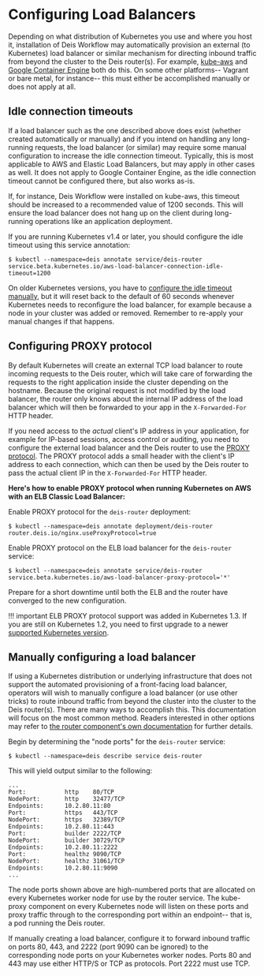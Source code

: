 # Configuring Load Balancers

Depending on what distribution of Kubernetes you use and where you host it, installation of Deis Workflow may automatically provision an external (to Kubernetes) load balancer or similar mechanism for directing inbound traffic from beyond the cluster to the Deis router(s).  For example, [kube-aws](https://coreos.com/kubernetes/docs/latest/kubernetes-on-aws.html) and [Google Container Engine](https://cloud.google.com/container-engine/) both do this.  On some other platforms-- Vagrant or bare metal, for instance-- this must either be accomplished manually or does not apply at all.

## Idle connection timeouts

If a load balancer such as the one described above does exist (whether created automatically or manually) and if you intend on handling any long-running requests, the load balancer (or similar) may require some manual configuration to increase the idle connection timeout.  Typically, this is most applicable to AWS and Elastic Load Balancers, but may apply in other cases as well.  It does not apply to Google Container Engine, as the idle connection timeout cannot be configured there, but also works as-is.

If, for instance, Deis Workflow were installed on kube-aws, this timeout should be increased to a recommended value of 1200 seconds.  This will ensure the load balancer does not hang up on the client during long-running operations like an application deployment.

If you are running Kubernetes v1.4 or later, you should configure the idle timeout using this service annotation:

```
$ kubectl --namespace=deis annotate service/deis-router service.beta.kubernetes.io/aws-load-balancer-connection-idle-timeout=1200
```

On older Kubernetes versions, you have to [configure the idle timeout manually](http://docs.aws.amazon.com/ElasticLoadBalancing/latest/DeveloperGuide/config-idle-timeout.html), but it will reset back to the default of 60 seconds whenever Kubernetes needs to reconfigure the load balancer, for example because a node in your cluster was added or removed. Remember to re-apply your manual changes if that happens.

## Configuring PROXY protocol

By default Kubernetes will create an external TCP load balancer to route incoming requests to the Deis router, which will take care of forwarding the requests to the right application inside the cluster depending on the hostname. Because the original request is not modified by the load balancer, the router only knows about the internal IP address of the load balancer which will then be forwarded to your app in the `X-Forwarded-For` HTTP header.

If you need access to the *actual* client's IP address in your application, for example for IP-based sessions, access control or auditing, you need to configure the external load balancer and the Deis router to use the [PROXY protocol](http://www.haproxy.org/download/1.6/doc/proxy-protocol.txt). The PROXY protocol adds a small header with the client's IP address to each connection, which can then be used by the Deis router to pass the actual client IP in the `X-Forwarded-For` HTTP header.

**Here's how to enable PROXY protocol when running Kubernetes on AWS with an ELB Classic Load Balancer:**

Enable PROXY protocol for the `deis-router` deployment:

```
$ kubectl --namespace=deis annotate deployment/deis-router router.deis.io/nginx.useProxyProtocol=true
```

Enable PROXY protocol on the ELB load balancer for the `deis-router` service:

```
$ kubectl --namespace=deis annotate service/deis-router service.beta.kubernetes.io/aws-load-balancer-proxy-protocol='*'
```

Prepare for a short downtime until both the ELB and the router have converged to the new configuration.

!!! important
    ELB PROXY protocol support was added in Kubernetes 1.3. If you are still on Kubernetes 1.2, you need to first upgrade to a newer [supported Kubernetes version](https://deis.com/docs/workflow/installing-workflow/system-requirements/#kubernetes-versions).

## Manually configuring a load balancer

If using a Kubernetes distribution or underlying infrastructure that does not support the automated provisioning of a front-facing load balancer, operators will wish to manually configure a load balancer (or use other tricks) to route inbound traffic from beyond the cluster into the cluster to the Deis router(s).  There are many ways to accomplish this.  This documentation will focus on the most common method.  Readers interested in other options may refer to [the router component's own documentation](https://github.com/deis/router#front-facing-load-balancer) for further details.

Begin by determining the "node ports" for the `deis-router` service:


```
$ kubectl --namespace=deis describe service deis-router
```

This will yield output similar to the following:

```
...
Port:			http	80/TCP
NodePort:		http	32477/TCP
Endpoints:		10.2.80.11:80
Port:			https	443/TCP
NodePort:		https	32389/TCP
Endpoints:		10.2.80.11:443
Port:			builder	2222/TCP
NodePort:		builder	30729/TCP
Endpoints:		10.2.80.11:2222
Port:			healthz	9090/TCP
NodePort:		healthz	31061/TCP
Endpoints:		10.2.80.11:9090
...
```

The node ports shown above are high-numbered ports that are allocated on every Kubernetes worker node for use by the router service.  The kube-proxy component on every Kubernetes node will listen on these ports and proxy traffic through to the corresponding port within an endpoint-- that is, a pod running the Deis router.

If manually creating a load balancer, configure it to forward inbound traffic on ports 80, 443, and 2222 (port 9090 can be ignored) to the corresponding node ports on your Kubernetes worker nodes.  Ports 80 and 443 may use either HTTP/S or TCP as protocols.  Port 2222 must use TCP.
